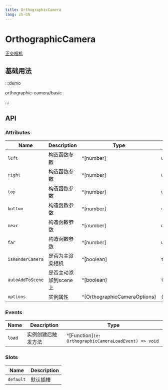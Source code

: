 ```yaml
---
title: OrthographicCamera
lang: zh-CN
---
```


# OrthographicCamera

[正交相机](https://threejs.org/docs/index.html?q=orth#api/zh/cameras/OrthographicCamera)
## 基础用法

:::demo

orthographic-camera/basic

:::


## API

### Attributes

| Name             | Description           | Type                         | Default     | Required |
| ---------------- | --------------------- | ---------------------------- | ----------- | -------- |
| `left`           | 构造函数参数          | ^[number]                    | `undefined` | No       |
| `right`          | 构造函数参数          | ^[number]                    | `undefined` | No       |
| `top`            | 构造函数参数          | ^[number]                    | `undefined` | No       |
| `bottom`         | 构造函数参数          | ^[number]                    | `undefined` | No       |
| `near`           | 构造函数参数          | ^[number]                    | `undefined` | No       |
| `far`            | 构造函数参数          | ^[number]                    | `undefined` | No       |
| `isRenderCamera` | 是否为主渲染相机      | ^[boolean]                   | `true`      | No       |
| `autoAddToScene` | 是否主动添加到scene上 | ^[boolean]                   | `true`      | No       |
| `options`        | 实例属性              | ^[OrthographicCameraOptions] | `{}`        | No       |


### Events

| Name   | Description        | Type                                                  |
| ------ | ------------------ | ----------------------------------------------------- |
| `load` | 实例创建后触发方法 | ^[Function]`(e: OrthographicCameraLoadEvent) => void` |

### Slots

| Name      | Description |
| --------- | ----------- |
| `default` | 默认插槽    |
